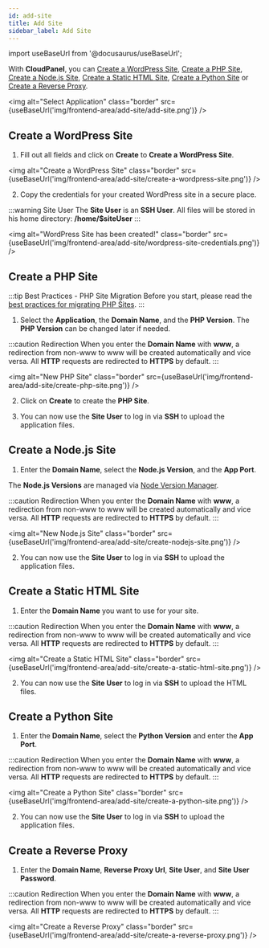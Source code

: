 ```yaml
---
id: add-site
title: Add Site
sidebar_label: Add Site
---
```


import useBaseUrl from '@docusaurus/useBaseUrl';

With **CloudPanel**, you can [Create a WordPress Site](#create-a-wordpress-site), [Create a PHP Site](#create-a-php-site),
[Create a Node.js Site](#create-a-nodejs-site), [Create a Static HTML Site](#create-a-static-html-site), [Create a Python Site](#create-a-python-site) 
or [Create a Reverse Proxy](#create-a-reverse-proxy).

<img alt="Select Application" class="border" src={useBaseUrl('img/frontend-area/add-site/add-site.png')} />

## Create a WordPress Site

1. Fill out all fields and click on **Create** to **Create a WordPress Site**.

<img alt="Create a WordPress Site" class="border" src={useBaseUrl('img/frontend-area/add-site/create-a-wordpress-site.png')} />

2. Copy the credentials for your created WordPress site in a secure place.

:::warning Site User
The **Site User** is an **SSH User**. All files will be stored in his home directory: **/home/$siteUser**
:::

<img alt="WordPress Site has been created!" class="border" src={useBaseUrl('img/frontend-area/add-site/wordpress-site-credentials.png')} />

## Create a PHP Site

:::tip Best Practices - PHP Site Migration
Before you start, please read the [best practices for migrating PHP Sites](../../guides/best-practices/migration/php-site/).
:::

1. Select the **Application**, the **Domain Name**, and the **PHP Version**. The **PHP Version** can be changed later if needed.

:::caution Redirection
When you enter the **Domain Name** with **www**, a redirection from non-www to www will be created automatically and vice versa.
All **HTTP** requests are redirected to **HTTPS** by default.
:::

<img alt="New PHP Site" class="border" src={useBaseUrl('img/frontend-area/add-site/create-php-site.png')} />

2. Click on **Create** to create the **PHP Site**.

3. You can now use the **Site User** to log in via **SSH** to upload the application files.

## Create a Node.js Site

1. Enter the **Domain Name**, select the **Node.js Version**, and the **App Port**.

The **Node.js Versions** are managed via [Node Version Manager](https://github.com/nvm-sh/nvm).

:::caution Redirection
When you enter the **Domain Name** with **www**, a redirection from non-www to www will be created automatically and vice versa.
All **HTTP** requests are redirected to **HTTPS** by default.
:::

<img alt="New Node.js Site" class="border" src={useBaseUrl('img/frontend-area/add-site/create-nodejs-site.png')} />

2. You can now use the **Site User** to log in via **SSH** to upload the application files.

## Create a Static HTML Site

1. Enter the **Domain Name** you want to use for your site.

:::caution Redirection
When you enter the **Domain Name** with **www**, a redirection from non-www to www will be created automatically and vice versa.
All **HTTP** requests are redirected to **HTTPS** by default.
:::

<img alt="Create a Static HTML Site" class="border" src={useBaseUrl('img/frontend-area/add-site/create-a-static-html-site.png')} />

2. You can now use the **Site User** to log in via **SSH** to upload the HTML files.

## Create a Python Site

1. Enter the **Domain Name**, select the **Python Version** and enter the **App Port**.

:::caution Redirection
When you enter the **Domain Name** with **www**, a redirection from non-www to www will be created automatically and vice versa.
All **HTTP** requests are redirected to **HTTPS** by default.
:::

<img alt="Create a Python Site" class="border" src={useBaseUrl('img/frontend-area/add-site/create-a-python-site.png')} />

2. You can now use the **Site User** to log in via **SSH** to upload the application files.

## Create a Reverse Proxy

1. Enter the **Domain Name**, **Reverse Proxy Url**, **Site User**, and **Site User Password**.

:::caution Redirection
When you enter the **Domain Name** with **www**, a redirection from non-www to www will be created automatically and vice versa.
All **HTTP** requests are redirected to **HTTPS** by default.
:::

<img alt="Create a Reverse Proxy" class="border" src={useBaseUrl('img/frontend-area/add-site/create-a-reverse-proxy.png')} />


